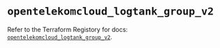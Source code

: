 # `opentelekomcloud_logtank_group_v2`

Refer to the Terraform Registory for docs: [`opentelekomcloud_logtank_group_v2`](https://www.terraform.io/docs/providers/opentelekomcloud/r/logtank_group_v2).
